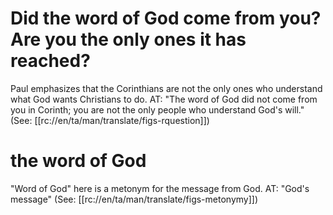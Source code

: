 # Did the word of God come from you? Are you the only ones it has reached?

Paul emphasizes that the Corinthians are not the only ones who understand what God wants Christians to do. AT: "The word of God did not come from you in Corinth; you are not the only people who understand God's will." (See: [[rc://en/ta/man/translate/figs-rquestion]])

# the word of God

"Word of God" here is a metonym for the message from God. AT: "God's message" (See: [[rc://en/ta/man/translate/figs-metonymy]])

